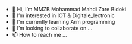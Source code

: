 - 👋 Hi, I’m MMZB Mohammad Mahdi Zare Bidoki
- 👀 I’m interested in IOT & Digitale_lectronic
- 🌱 I’m currently learning Arm programming
- 💞️ I’m looking to collaborate on ...
- 📫 How to reach me ...

<!---
MMZB1379/MMZB1379 is a ✨ special ✨ repository because its `README.md` (this file) appears on your GitHub profile.
You can click the Preview link to take a look at your changes.
--->
